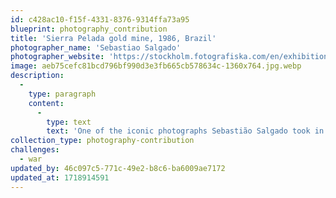 ```yaml
---
id: c428ac10-f15f-4331-8376-9314ffa73a95
blueprint: photography_contribution
title: 'Sierra Pelada gold mine, 1986, Brazil'
photographer_name: 'Sebastiao Salgado'
photographer_website: 'https://stockholm.fotografiska.com/en/exhibitions/sebastiao-salgado'
image: aeb75cefc81bcd796bf990d3e3fb665cb578634c-1360x764.jpg.webp
description:
  -
    type: paragraph
    content:
      -
        type: text
        text: 'One of the iconic photographs Sebastião Salgado took in 1986 at the Serra Pelada gold mine in Brazil, documenting the spontaneous choreography of 52,000 miners working together to try to better their lives.'
collection_type: photography-contribution
challenges:
  - war
updated_by: 46c097c5-771c-49e2-b8c6-ba6009ae7172
updated_at: 1718914591
---
```

